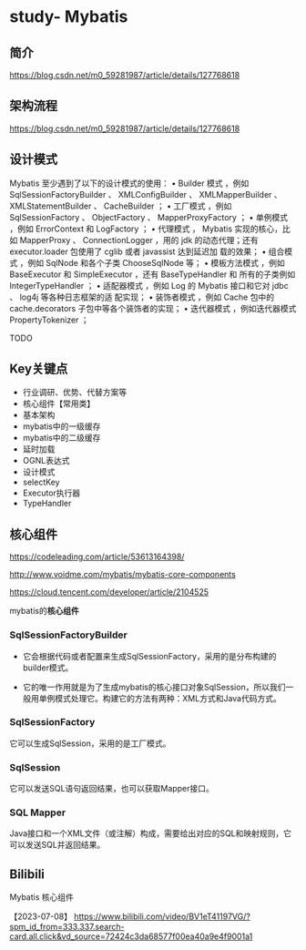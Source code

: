 # study- Mybatis #
## 简介

https://blog.csdn.net/m0_59281987/article/details/127768618



## 架构流程

https://blog.csdn.net/m0_59281987/article/details/127768618



## 设计模式

Mybatis 至少遇到了以下的设计模式的使用：
• Builder 模式 ，例如 SqlSessionFactoryBuilder 、 XMLConfigBuilder 、
XMLMapperBuilder 、 XMLStatementBuilder 、 CacheBuilder ；
• 工厂模式 ，例如 SqlSessionFactory 、 ObjectFactory 、 MapperProxyFactory ；
• 单例模式 ，例如 ErrorContext 和 LogFactory ；
• 代理模式 ， Mybatis 实现的核心，比如 MapperProxy 、 ConnectionLogger ，用的
jdk 的动态代理；还有 executor.loader 包使用了 cglib 或者 javassist 达到延迟加
载的效果；
• 组合模式 ，例如 SqlNode 和各个子类 ChooseSqlNode 等；
• 模板方法模式 ，例如 BaseExecutor 和 SimpleExecutor ，还有 BaseTypeHandler 和
所有的子类例如 IntegerTypeHandler ；
• 适配器模式 ，例如 Log 的 Mybatis 接口和它对 jdbc 、 log4j 等各种日志框架的适
配实现；
• 装饰者模式 ，例如 Cache 包中的 cache.decorators 子包中等各个装饰者的实现；
• 迭代器模式 ，例如迭代器模式 PropertyTokenizer ；


TODO

## Key关键点

- 行业调研、优势、代替方案等
- 核心组件【常用类】
- 基本架构
- mybatis中的一级缓存
- mybatis中的二级缓存
- 延时加载 
- OGNL表达式
- 设计模式
- selectKey
- Executor执行器
- TypeHandler



## 核心组件 

https://codeleading.com/article/53613164398/

http://www.voidme.com/mybatis/mybatis-core-components

https://cloud.tencent.com/developer/article/2104525

  mybatis的**核心组件**

### SqlSessionFactoryBuilder

- 它会根据代码或者配置来生成SqlSessionFactory，采用的是分布构建的builder模式。

- 它的唯一作用就是为了生成mybatis的核心接口对象SqlSession，所以我们一般用单例模式处理它。构建它的方法有两种：XML方式和Java代码方式。

### SqlSessionFactory

它可以生成SqlSession，采用的是工厂模式。

### SqlSession

它可以发送SQL语句返回结果，也可以获取Mapper接口。

### SQL Mapper

Java接口和一个XML文件（或注解）构成，需要给出对应的SQL和映射规则，它可以发送SQL并返回结果。



## Bilibili

Mybatis 核心组件 

【2023-07-08】 https://www.bilibili.com/video/BV1eT41197VG/?spm_id_from=333.337.search-card.all.click&vd_source=72424c3da68577f00ea40a9e4f9001a1

